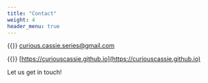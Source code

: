 ```yaml
---
title: "Contact"
weight: 4
header_menu: true
---
```


{{<icon class="fa fa-envelope">}}&nbsp;[curious.cassie.series@gmail.com](mailto:curious.cassie.series@gmail.com)

{{<icon class="fa fa-pagelines">}}&nbsp;[https://curiouscassie.github.io](https://curiouscassie.github.io)


Let us get in touch!
